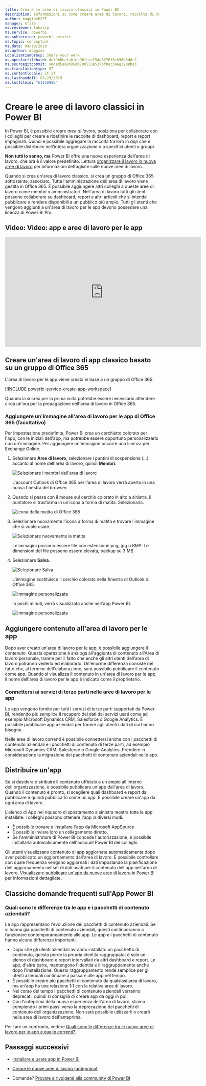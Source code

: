 ```yaml
---
title: Creare le aree di lavoro classici in Power BI
description: Informazioni su come creare aree di lavoro, raccolte di dashboard, report e i report impaginati compilati per offrire metriche chiave per l'organizzazione.
author: maggiesMSFT
manager: kfile
ms.reviewer: lukaszp
ms.service: powerbi
ms.subservice: powerbi-service
ms.topic: conceptual
ms.date: 04/18/2019
ms.author: maggies
LocalizationGroup: Share your work
ms.openlocfilehash: dcf9b8befabfec98fcae154e6276f8e698b3ddc2
ms.sourcegitcommit: 60dad5aa0d85db790553e537bf8ac34ee3289ba3
ms.translationtype: MT
ms.contentlocale: it-IT
ms.lasthandoff: 05/29/2019
ms.locfileid: "61150955"
---
```

# <a name="create-classic-workspaces-in-power-bi"></a>Creare le aree di lavoro classici in Power BI

In Power BI, è possibile creare *aree di lavoro*, posiziona per collaborare con i colleghi per creare e ridefinire le raccolte di dashboard, report e report impaginati. Quindi è possibile aggregare la raccolta tra loro in *app* che è possibile distribuire nell'intera organizzazione o a specifici utenti o gruppi. 

**Non tutti lo sanno, ma** Power BI offre una nuova esperienza dell'area di lavoro, che ora è il valore predefinito. Lettura [organizzare il lavoro in nuove aree di lavoro](service-new-workspaces.md) per informazioni dettagliate sulle nuove aree di lavoro. 

Quando si crea un'area di lavoro classico, si crea un gruppo di Office 365 sottostante, associato. Tutta l'amministrazione dell'area di lavoro viene gestita in Office 365. È possibile aggiungere altri colleghi a queste aree di lavoro come membri o amministratori. Nell'area di lavoro tutti gli utenti possono collaborare su dashboard, report e altri articoli che si intende pubblicare e rendere disponibili a un pubblico più ampio. Tutti gli utenti che vengono aggiunti a un'area di lavoro per le app devono possedere una licenza di Power BI Pro. 

## <a name="video-apps-and-app-workspaces"></a>Video: Video: app e aree di lavoro per le app
<iframe width="640" height="360" src="https://www.youtube.com/embed/Ey5pyrr7Lk8?showinfo=0" frameborder="0" allowfullscreen></iframe>

## <a name="create-a-classic-app-workspace-based-on-an-office-365-group"></a>Creare un'area di lavoro di app classico basato su un gruppo di Office 365

L'area di lavoro per le app viene creata in base a un gruppo di Office 365.

[!INCLUDE [powerbi-service-create-app-workspace](./includes/powerbi-service-create-app-workspace.md)]

Quando la si crea per la prima volta potrebbe essere necessario attendere circa un'ora per la propagazione dell'area di lavoro in Office 365. 

### <a name="add-an-image-to-your-office-365-app-workspace-optional"></a>Aggiungere un'immagine all'area di lavoro per le app di Office 365 (facoltativo)
Per impostazione predefinita, Power BI crea un cerchietto colorato per l'app, con le iniziali dell'app, ma potrebbe essere opportuno personalizzarlo con un'immagine. Per aggiungere un'immagine occorre una licenza per Exchange Online.

1. Selezionare **Aree di lavoro**, selezionare i puntini di sospensione (...) accanto al nome dell'area di lavoro, quindi **Membri**. 
   
     ![Selezionare i membri dell'area di lavoro](media/service-create-distribute-apps/power-bi-apps-workspace-members.png)
   
    L'account Outlook di Office 365 per l'area di lavoro verrà aperto in una nuova finestra del browser.
2. Quando si passa con il mouse sul cerchio colorato in alto a sinistra, il puntatore si trasforma in un'icona a forma di matita. Selezionarla.
   
     ![Icona della matita di Office 365](media/service-create-distribute-apps/power-bi-apps-workspace-edit-image.png)
3. Selezionare nuovamente l'icona a forma di matita e trovare l'immagine che si vuole usare.
   
     ![Selezionare nuovamente la matita](media/service-create-distribute-apps/power-bi-apps-workspace-edit-group.png)

     Le immagini possono essere file con estensione png, jpg o BMP. Le dimensioni del file possono essere elevata, backup su 3 MB. 

4. Selezionare **Salva**.
   
     ![Selezionare Salva](media/service-create-distribute-apps/power-bi-apps-workspace-save-image.png)
   
    L'immagine sostituisce il cerchio colorato nella finestra di Outlook di Office 365. 
   
     ![Immagine personalizzata](media/service-create-distribute-apps/power-bi-apps-workspace-image-in-office-365.png)
   
    In pochi minuti, verrà visualizzata anche nell'app Power BI.
   
     ![Immagine personalizzata](media/service-create-distribute-apps/power-bi-apps-image.png)

## <a name="add-content-to-your-app-workspace"></a>Aggiungere contenuto all'area di lavoro per le app

Dopo aver creato un'area di lavoro per le app, è possibile aggiungere il contenuto. Questa operazione è analoga all'aggiunta di contenuto all'Area di lavoro personale, tranne per il fatto che anche gli altri utenti dell'area di lavoro potranno vederlo ed elaborarlo. Un'enorme differenza consiste nel fatto che, al termine dell'elaborazione, sarà possibile pubblicare il contenuto come app. Quando si visualizza il contenuto in un'area di lavoro per le app, il nome dell'area di lavoro per le app è indicato come il proprietario.

### <a name="connect-to-third-party-services-in-app-workspaces"></a>Connettersi ai servizi di terze parti nelle aree di lavoro per le app

Le app vengono fornite per tutti i servizi di terze parti supportati da Power BI, rendendo più semplice il recupero dei dati dai servizi usati come ad esempio Microsoft Dynamics CRM, Salesforce o Google Analytics. È possibile pubblicare app aziendali per fornire agli utenti i dati di cui hanno bisogno.

Nelle aree di lavoro correnti è possibile connettersi anche con i pacchetti di contenuto aziendali e i pacchetti di contenuto di terze parti, ad esempio Microsoft Dynamics CRM, Salesforce o Google Analytics. Prendere in considerazione la migrazione dei pacchetti di contenuto aziendali nelle app.

## <a name="distribute-an-app"></a>Distribuire un'app

Se si desidera distribuire il contenuto ufficiale a un ampio all'interno dell'organizzazione, è possibile pubblicare un'app dall'area di lavoro.  Quando il contenuto è pronto, si scegliere quali dashboard e report da pubblicare e quindi pubblicarlo come un *app*. È possibile creare un'app da ogni area di lavoro.

L'elenco di App nel riquadro di spostamento a sinistra mostra tutte le app installate. I colleghi possono ottenere l'app in diversi modi. 
- È possibile trovare e installare l'app da Microsoft AppSource
- È possibile inviare loro un collegamento diretto. 
- Se l'amministratore di Power BI concede l'autorizzazione, è possibile installarla automaticamente nell'account Power BI dei colleghi. 

Gli utenti visualizzano contenuto di app aggiornate automaticamente dopo aver pubblicato un aggiornamento dall'area di lavoro. È possibile controllare con quale frequenza vengono aggiornati i dati impostando la pianificazione dell'aggiornamento nel set di dati usati per il contenuto dell'app nell'area di lavoro. Visualizzare [pubblicare un'app da nuove aree di lavoro in Power BI](service-create-distribute-apps.md) per informazioni dettagliate.

## <a name="power-bi-classic-apps-faq"></a>Classiche domande frequenti sull'App Power BI

### <a name="how-are-apps-different-from-organizational-content-packs"></a>Quali sono le differenze tra le app e i pacchetti di contenuto aziendali?
Le app rappresentano l'evoluzione dei pacchetti di contenuto aziendali. Se si hanno già pacchetti di contenuto aziendali, questi continueranno a funzionare contemporaneamente alle app. Le app e i pacchetti di contenuto hanno alcune differenze importanti. 

* Dopo che gli utenti aziendali avranno installato un pacchetto di contenuto, questo perde la propria identità raggruppata: è solo un elenco di dashboard e report intervallati da altri dashboard e report. Le app, d'altra parte, mantengono l'identità e il raggruppamento anche dopo l'installazione. Questo raggruppamento rende semplice per gli utenti aziendali continuare a passare alle app nel tempo.
* È possibile creare più pacchetti di contenuto da qualsiasi area di lavoro, ma un'app ha una relazione 1:1 con la relativa area di lavoro. 
* Nel corso del tempo i pacchetti di contenuto aziendali verranno deprecati, quindi si consiglia di creare app da oggi in poi.  
* Con l'anteprima della nuova esperienza dell'area di lavoro, stiamo compiendo i primi passi verso la deprecazione dei pacchetti di contenuto dell'organizzazione. Non sarà possibile utilizzarli o crearli nelle aree di lavoro dell'anteprima.

Per fare un confronto, vedere [Quali sono le differenze tra le nuove aree di lavoro per le app e quelle correnti?](service-new-workspaces.md#how-are-the-new-workspaces-different-from-current-workspaces). 

## <a name="next-steps"></a>Passaggi successivi
* [Installare e usare app in Power BI](service-create-distribute-apps.md)
- [Creare le nuove aree di lavoro (anteprima)](service-create-the-new-workspaces.md)
* Domande? [Provare a rivolgersi alla community di Power BI](http://community.powerbi.com/)
